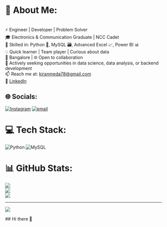 # 💫 About Me:
<br>⚡ Engineer | Developer | Problem Solver  <br>🎓 Electronics & Communication Graduate | NCC Cadet  <br>🧰 Skilled in: Python 🐍, MySQL 🗃️, Advanced Excel 📈, Power BI 📊  <br>💡 Quick learner | Team player | Curious about data  <br>📍 Bangalore | 🌐 Open to collaboration  <br>🎯 Actively seeking opportunities in data science, data analysis, or backend development  <br>📫 Reach me at: kiranmeda78@gmail.com  <br>🔗 [LinkedIn](https://www.linkedin.com/in/kiran-m-b1941b280)<br>


## 🌐 Socials:
[![Instagram](https://img.shields.io/badge/Instagram-%23E4405F.svg?logo=Instagram&logoColor=white)](https://instagram.com/kiran_meda_13) [![email](https://img.shields.io/badge/Email-D14836?logo=gmail&logoColor=white)](mailto:kiranmeda78@gmail.com) 

# 💻 Tech Stack:
![Python](https://img.shields.io/badge/python-3670A0?style=for-the-badge&logo=python&logoColor=ffdd54) ![MySQL](https://img.shields.io/badge/mysql-4479A1.svg?style=for-the-badge&logo=mysql&logoColor=white)
# 📊 GitHub Stats:
![](https://github-readme-stats.vercel.app/api?username=KiranMeda12&theme=vue-dark&hide_border=false&include_all_commits=true&count_private=true)<br/>
![](https://nirzak-streak-stats.vercel.app/?user=KiranMeda12&theme=vue-dark&hide_border=false)<br/>
![](https://github-readme-stats.vercel.app/api/top-langs/?username=KiranMeda12&theme=vue-dark&hide_border=false&include_all_commits=true&count_private=true&layout=compact)

---
[![](https://visitcount.itsvg.in/api?id=KiranMeda12&icon=0&color=0)](https://visitcount.itsvg.in)

<!-- Proudly created with GPRM ( https://gprm.itsvg.in ) -->## Hi there 👋

<!--
**KiranMeda12/KiranMeda12** is a ✨ _special_ ✨ repository because its `README.md` (this file) appears on your GitHub profile.

Here are some ideas to get you started:

- 🔭 I’m currently working on ...
- 🌱 I’m currently learning ...
- 👯 I’m looking to collaborate on ...
- 🤔 I’m looking for help with ...
- 💬 Ask me about ...
- 📫 How to reach me: ...
- 😄 Pronouns: ...
- ⚡ Fun fact: ...
-->
